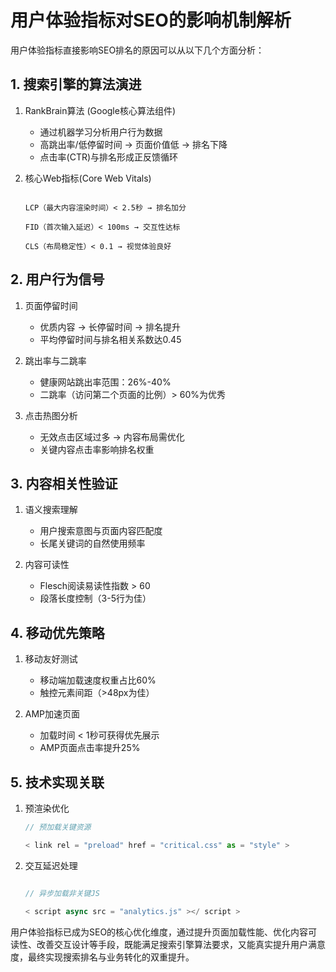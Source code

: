 # 用户体验指标对SEO的影响机制解析
用户体验指标直接影响SEO排名的原因可以从以下几个方面分析：

## 1. 搜索引擎的算法演进
1. RankBrain算法 (Google核心算法组件)
   
   - 通过机器学习分析用户行为数据
   - 高跳出率/低停留时间 → 页面价值低 → 排名下降
   - 点击率(CTR)与排名形成正反馈循环
2. 核心Web指标(Core Web Vitals)
   
   ```text
   
   LCP（最大内容渲染时间）< 2.5秒 → 排名加分
   
   FID（首次输入延迟）< 100ms → 交互性达标
   
   CLS（布局稳定性）< 0.1 → 视觉体验良好
   ```
## 2. 用户行为信号
1. 页面停留时间
   
   - 优质内容 → 长停留时间 → 排名提升
   - 平均停留时间与排名相关系数达0.45
2. 跳出率与二跳率
   
   - 健康网站跳出率范围：26%-40%
   - 二跳率（访问第二个页面的比例）> 60%为优秀
3. 点击热图分析
   
   - 无效点击区域过多 → 内容布局需优化
   - 关键内容点击率影响排名权重
## 3. 内容相关性验证
1. 语义搜索理解
   
   - 用户搜索意图与页面内容匹配度
   - 长尾关键词的自然使用频率
2. 内容可读性
   
   - Flesch阅读易读性指数 > 60
   - 段落长度控制（3-5行为佳）
## 4. 移动优先策略
1. 移动友好测试
   
   - 移动端加载速度权重占比60%
   - 触控元素间距（>48px为佳）
2. AMP加速页面
   
   - 加载时间 < 1秒可获得优先展示
   - AMP页面点击率提升25%
## 5. 技术实现关联
1. 预渲染优化
   
   ```javascript
   // 预加载关键资源
   
   < link rel = "preload" href = "critical.css" as = "style" >
   ```
2. 交互延迟处理
   
   ```javascript

   // 异步加载非关键JS
   
   < script async src = "analytics.js" ></ script >
   ```
用户体验指标已成为SEO的核心优化维度，通过提升页面加载性能、优化内容可读性、改善交互设计等手段，既能满足搜索引擎算法要求，又能真实提升用户满意度，最终实现搜索排名与业务转化的双重提升。
